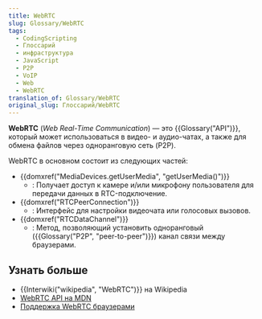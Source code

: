 ```yaml
---
title: WebRTC
slug: Glossary/WebRTC
tags:
  - CodingScripting
  - Глоссарий
  - инфраструктура
  - JavaScript
  - P2P
  - VoIP
  - Web
  - WebRTC
translation_of: Glossary/WebRTC
original_slug: Глоссарий/WebRTC
---
```

**WebRTC** (_Web Real-Time Communication_) — это {{Glossary("API")}}, который может использоваться в видео- и аудио-чатах, а также для обмена файлов через одноранговую сеть (P2P).

WebRTC в основном состоит из следующих частей:

- {{domxref("MediaDevices.getUserMedia", "getUserMedia()")}}
  - : Получает доступ к камере и/или микрофону пользователя для передачи данных в RTC-подключение.
- {{domxref("RTCPeerConnection")}}
  - : Интерфейс для настройки видеочата или голосовых вызовов.
- {{domxref("RTCDataChannel")}}
  - : Метод, позволяющий установить одноранговый ({{Glossary("P2P", "peer-to-peer")}}) канал связи между браузерами.

## Узнать больше

- {{Interwiki("wikipedia", "WebRTC")}} на Wikipedia
- [WebRTC API на MDN](/ru/docs/Web/API/WebRTC_API)
- [Поддержка WebRTC браузерами](https://caniuse.com/rtcpeerconnection)
